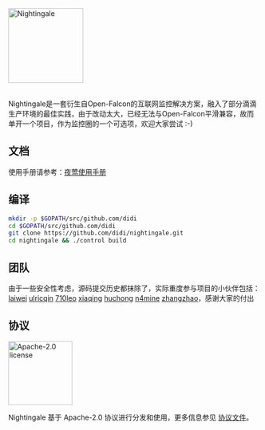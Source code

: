 <img src="https://s3-gz01.didistatic.com/n9e-pub/image/n9e-logo-bg-white.png" width="150" alt="Nightingale"/>
<br>
<br>

Nightingale是一套衍生自Open-Falcon的互联网监控解决方案，融入了部分滴滴生产环境的最佳实践，由于改动太大，已经无法与Open-Falcon平滑兼容，故而单开一个项目，作为监控圈的一个可选项，欢迎大家尝试 :-)

## 文档

使用手册请参考：[夜莺使用手册](http://116.85.39.93/zh_1.0/)

## 编译

```bash
mkdir -p $GOPATH/src/github.com/didi
cd $GOPATH/src/github.com/didi
git clone https://github.com/didi/nightingale.git
cd nightingale && ./control build 
```

## 团队

由于一些安全性考虑，源码提交历史都抹除了，实际重度参与项目的小伙伴包括：[laiwei](https://github.com/laiwei) [ulricqin](https://github.com/ulricqin) [710leo](https://github.com/710leo) [xiaqing]() [huchong]() [n4mine](https://github.com/n4mine) [zhangzhao]()，感谢大家的付出

## 协议

<img alt="Apache-2.0 license" src="https://s3-gz01.didistatic.com/n9e-pub/image/apache.jpeg" width="128">

Nightingale 基于 Apache-2.0 协议进行分发和使用，更多信息参见 [协议文件](LICENSE)。

